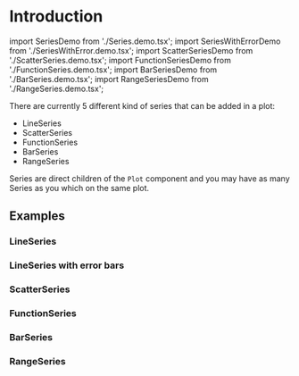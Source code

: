 # Introduction

import SeriesDemo from './Series.demo.tsx';
import SeriesWithErrorDemo from './SeriesWithError.demo.tsx';
import ScatterSeriesDemo from './ScatterSeries.demo.tsx';
import FunctionSeriesDemo from './FunctionSeries.demo.tsx';
import BarSeriesDemo from './BarSeries.demo.tsx';
import RangeSeriesDemo from './RangeSeries.demo.tsx';

There are currently 5 different kind of series that can be added in a plot:

- LineSeries
- ScatterSeries
- FunctionSeries
- BarSeries
- RangeSeries

Series are direct children of the `Plot` component and you may have as many Series as you which on the same plot.

## Examples

### LineSeries

<SeriesDemo />

### LineSeries with error bars

<SeriesWithErrorDemo />

### ScatterSeries

<ScatterSeriesDemo />

### FunctionSeries

<FunctionSeriesDemo />

### BarSeries

<BarSeriesDemo />

### RangeSeries

<RangeSeriesDemo />
